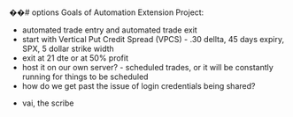 ��#   o p t i o n s 
 
Goals of Automation Extension Project:
* automated trade entry and automated trade exit
* start with Vertical Put Credit Spread (VPCS) - .30 dellta, 45 days expiry, SPX, 5 dollar strike width
* exit at 21 dte or at 50% profit
* host it on our own server? - scheduled trades, or it will be constantly running for things to be scheduled
* how do we get past the issue of login credentials being shared?
- vai, the scribe
